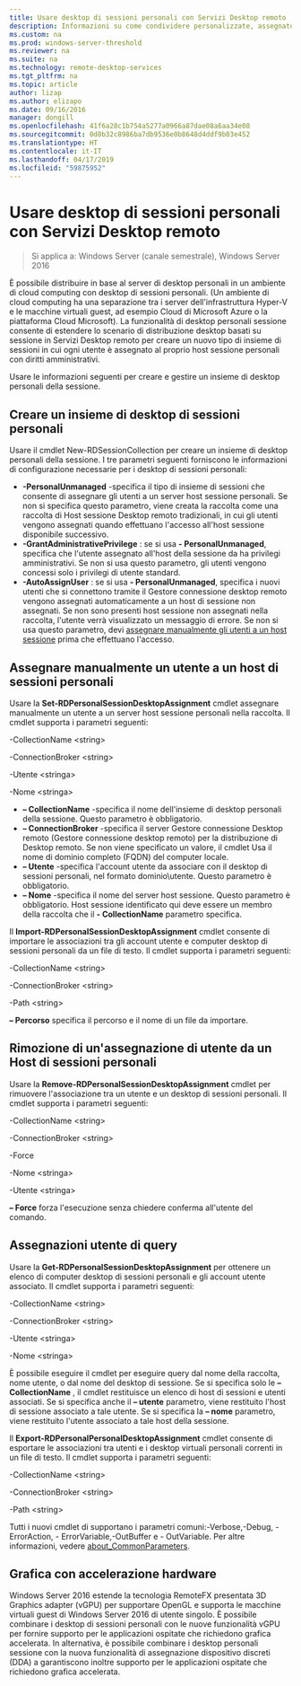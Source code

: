```yaml
---
title: Usare desktop di sessioni personali con Servizi Desktop remoto
description: Informazioni su come condividere personalizzate, assegnato desktop tramite Servizi Desktop remoto.
ms.custom: na
ms.prod: windows-server-threshold
ms.reviewer: na
ms.suite: na
ms.technology: remote-desktop-services
ms.tgt_pltfrm: na
ms.topic: article
author: lizap
ms.author: elizapo
ms.date: 09/16/2016
manager: dongill
ms.openlocfilehash: 41f6a28c1b754a5277a0966a87dae08a6aa34e08
ms.sourcegitcommit: 0d0b32c8986ba7db9536e0b8648d4ddf9b03e452
ms.translationtype: HT
ms.contentlocale: it-IT
ms.lasthandoff: 04/17/2019
ms.locfileid: "59875952"
---
```

# <a name="use-personal-session-desktops-with-remote-desktop-services"></a>Usare desktop di sessioni personali con Servizi Desktop remoto

>Si applica a: Windows Server (canale semestrale), Windows Server 2016

È possibile distribuire in base al server di desktop personali in un ambiente di cloud computing con desktop di sessioni personali.  (Un ambiente di cloud computing ha una separazione tra i server dell'infrastruttura Hyper-V e le macchine virtuali guest, ad esempio Cloud di Microsoft Azure o la piattaforma Cloud Microsoft). La funzionalità di desktop personali sessione consente di estendere lo scenario di distribuzione desktop basati su sessione in Servizi Desktop remoto per creare un nuovo tipo di insieme di sessioni in cui ogni utente è assegnato al proprio host sessione personali con diritti amministrativi. 

Usare le informazioni seguenti per creare e gestire un insieme di desktop personali della sessione.

## <a name="create-a-personal-session-desktop-collection"></a>Creare un insieme di desktop di sessioni personali

Usare il cmdlet New-RDSessionCollection per creare un insieme di desktop personali della sessione. I tre parametri seguenti forniscono le informazioni di configurazione necessarie per i desktop di sessioni personali:

- **-PersonalUnmanaged** -specifica il tipo di insieme di sessioni che consente di assegnare gli utenti a un server host sessione personali. Se non si specifica questo parametro, viene creata la raccolta come una raccolta di Host sessione Desktop remoto tradizionali, in cui gli utenti vengono assegnati quando effettuano l'accesso all'host sessione disponibile successivo.
- **-GrantAdministrativePrivilege** : se si usa **- PersonalUnmanaged**, specifica che l'utente assegnato all'host della sessione da ha privilegi amministrativi. Se non si usa questo parametro, gli utenti vengono concessi solo i privilegi di utente standard.
- **-AutoAssignUser** : se si usa **- PersonalUnmanaged**, specifica i nuovi utenti che si connettono tramite il Gestore connessione desktop remoto vengono assegnati automaticamente a un host di sessione non assegnati. Se non sono presenti host sessione non assegnati nella raccolta, l'utente verrà visualizzato un messaggio di errore. Se non si usa questo parametro, devi [assegnare manualmente gli utenti a un host sessione](#manually-assign-a-user-to-a-personal-session-host) prima che effettuano l'accesso.

## <a name="manually-assign-a-user-to-a-personal-session-host"></a>Assegnare manualmente un utente a un host di sessioni personali
Usare la **Set-RDPersonalSessionDesktopAssignment** cmdlet assegnare manualmente un utente a un server host sessione personali nella raccolta. Il cmdlet supporta i parametri seguenti:

-CollectionName \<string\>

-ConnectionBroker \<string\> 

-Utente \<stringa\>

-Nome \<stringa\>

- **– CollectionName** -specifica il nome dell'insieme di desktop personali della sessione. Questo parametro è obbligatorio.
- **– ConnectionBroker** -specifica il server Gestore connessione Desktop remoto (Gestore connessione desktop remoto) per la distribuzione di Desktop remoto. Se non viene specificato un valore, il cmdlet Usa il nome di dominio completo (FQDN) del computer locale.
- **– Utente** -specifica l'account utente da associare con il desktop di sessioni personali, nel formato dominio\utente. Questo parametro è obbligatorio.
- **– Nome** -specifica il nome del server host sessione. Questo parametro è obbligatorio. Host sessione identificato qui deve essere un membro della raccolta che il **- CollectionName** parametro specifica.

Il **Import-RDPersonalSessionDesktopAssignment** cmdlet consente di importare le associazioni tra gli account utente e computer desktop di sessioni personali da un file di testo. Il cmdlet supporta i parametri seguenti:

-CollectionName \<string\>

-ConnectionBroker \<string\>

-Path \<string>

**– Percorso** specifica il percorso e il nome di un file da importare.
 
## <a name="removing-a-user-assignment-from-a-personal-session-host"></a>Rimozione di un'assegnazione di utente da un Host di sessioni personali
Usare la **Remove-RDPersonalSessionDesktopAssignment** cmdlet per rimuovere l'associazione tra un utente e un desktop di sessioni personali. Il cmdlet supporta i parametri seguenti:

-CollectionName \<string\>

-ConnectionBroker \<string\>

-Force

-Nome \<stringa\>

-Utente \<stringa\>

**– Force** forza l'esecuzione senza chiedere conferma all'utente del comando.

## <a name="query-user-assignments"></a>Assegnazioni utente di query
Usare la **Get-RDPersonalSessionDesktopAssignment** per ottenere un elenco di computer desktop di sessioni personali e gli account utente associato. Il cmdlet supporta i parametri seguenti:

-CollectionName \<string\>

-ConnectionBroker \<string\>

-Utente \<stringa\>

-Nome \<stringa\>

È possibile eseguire il cmdlet per eseguire query dal nome della raccolta, nome utente, o dal nome del desktop di sessione. Se si specifica solo le **– CollectionName** , il cmdlet restituisce un elenco di host di sessioni e utenti associati. Se si specifica anche il **– utente** parametro, viene restituito l'host di sessione associato a tale utente. Se si specifica la **– nome** parametro, viene restituito l'utente associato a tale host della sessione. 


Il **Export-RDPersonalPersonalDesktopAssignment** cmdlet consente di esportare le associazioni tra utenti e i desktop virtuali personali correnti in un file di testo. Il cmdlet supporta i parametri seguenti:

-CollectionName \<string\>

-ConnectionBroker \<string\>

-Path \<string\>


Tutti i nuovi cmdlet di supportano i parametri comuni:-Verbose,-Debug, - ErrorAction, - ErrorVariable,-OutBuffer e - OutVariable. Per altre informazioni, vedere [about_CommonParameters](https://go.microsoft.com/fwlink/p/?LinkID=113216).

## <a name="hardware-accelerated-graphics"></a>Grafica con accelerazione hardware
Windows Server 2016 estende la tecnologia RemoteFX presentata 3D Graphics adapter (vGPU) per supportare OpenGL e supporta le macchine virtuali guest di Windows Server 2016 di utente singolo. È possibile combinare i desktop di sessioni personali con le nuove funzionalità vGPU per fornire supporto per le applicazioni ospitate che richiedono grafica accelerata. In alternativa, è possibile combinare i desktop personali sessione con la nuova funzionalità di assegnazione dispositivo discreti (DDA) a garantiscono inoltre supporto per le applicazioni ospitate che richiedono grafica accelerata.
